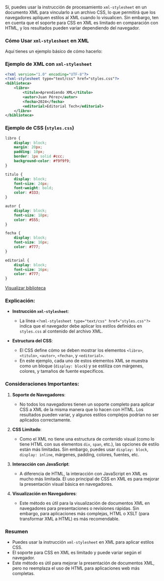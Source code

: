 Sí, puedes usar la instrucción de procesamiento `xml-stylesheet` en un documento XML para vincularlo a un archivo CSS, lo que permitirá que los navegadores apliquen estilos al XML cuando lo visualicen. Sin embargo, ten en cuenta que el soporte para CSS en XML es limitado en comparación con HTML, y los resultados pueden variar dependiendo del navegador.

### Cómo Usar `xml-stylesheet` en XML

Aquí tienes un ejemplo básico de cómo hacerlo:

### Ejemplo de XML con `xml-stylesheet`

```xml
<?xml version="1.0" encoding="UTF-8"?>
<?xml-stylesheet type="text/css" href="styles.css"?>
<biblioteca>
    <libro>
        <titulo>Aprendiendo XML</titulo>
        <autor>Juan Pérez</autor>
        <fecha>2024</fecha>
        <editorial>Editorial Tech</editorial>
    </libro>
</biblioteca>

```

### Ejemplo de CSS (`styles.css`)

```css
libro {
    display: block;
    margin: 20px;
    padding: 10px;
    border: 1px solid #ccc;
    background-color: #f9f9f9;
}

titulo {
    display: block;
    font-size: 24px;
    font-weight: bold;
    color: #333;
}

autor {
    display: block;
    font-size: 18px;
    color: #555;
}

fecha {
    display: block;
    font-size: 16px;
    color: #777;
}

editorial {
    display: block;
    font-size: 16px;
    color: #777;
}
```
[Visualizar biblioteca](/UT3%20CSS/LIBROS.XML)

### Explicación:

- **Instrucción `xml-stylesheet`**:
  - La línea `<?xml-stylesheet type="text/css" href="styles.css"?>` indica que el navegador debe aplicar los estilos definidos en `styles.css` al contenido del archivo XML.

- **Estructura del CSS**:
  - El CSS define cómo se deben mostrar los elementos `<libro>`, `<titulo>`, `<autor>`, `<fecha>`, y `<editorial>`. 
  - En este ejemplo, cada uno de estos elementos XML se muestra como un bloque (`display: block`) y se estiliza con márgenes, colores, y tamaños de fuente específicos.

### Consideraciones Importantes:

1. **Soporte de Navegadores**:
   - No todos los navegadores tienen un soporte completo para aplicar CSS a XML de la misma manera que lo hacen con HTML. Los resultados pueden variar, y algunos estilos complejos podrían no ser aplicados correctamente.

2. **CSS Limitado**:
   - Como el XML no tiene una estructura de contenido visual (como lo tiene HTML con sus elementos `div`, `span`, etc.), las opciones de estilo están más limitadas. Sin embargo, puedes usar `display: block`, `display: inline`, márgenes, padding, colores, fuentes, etc.

3. **Interacción con JavaScript**:
   - A diferencia de HTML, la interacción con JavaScript en XML es mucho más limitada. El uso principal de CSS en XML es para mejorar la presentación visual básica en navegadores.

4. **Visualización en Navegadores**:
   - Este método es útil para la visualización de documentos XML en navegadores para presentaciones o revisiones rápidas. Sin embargo, para aplicaciones más complejas, HTML o XSLT (para transformar XML a HTML) es más recomendable.

### Resumen

- Puedes usar la instrucción `xml-stylesheet` en XML para aplicar estilos CSS.
- El soporte para CSS en XML es limitado y puede variar según el navegador.
- Este método es útil para mejorar la presentación de documentos XML, pero no reemplaza el uso de HTML para aplicaciones web más completas.